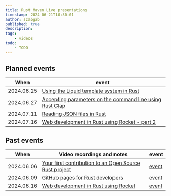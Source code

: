 ```yaml
---
title: Rust Maven Live presentations
timestamp: 2024-06-21T10:30:01
author: szabgab
published: true
description:
tags:
    - videos
todo:
    - TODO
---
```


## Planned events

| When       | event                                                                                                            |
| ---------- | ---------------------------------------------------------------------------------------------------------------- |
| 2024.06.25 | [Using the Liquid template system in Rust](https://www.meetup.com/code-mavens/events/301487547/)                 |
| 2024.06.27 | [Accepting parameters on the command line using Rust Clap](https://www.meetup.com/code-mavens/events/301506015/) |
| 2024.07.11 | [Reading JSON files in Rust](https://www.meetup.com/code-mavens/events/301636580/)                               |
| 2024.07.16 | [Web development in Rust using Rocket - part 2](https://www.meetup.com/code-mavens/events/301736709/)            |

## Past events

| When       | Video recordings and notes                                                                                                                   |  event                                                        |
| ---------- | -------------------------------------------------------------------------------------------------------------------------------------------- | ------------------------------------------------------------- |
| 2024.06.06 | [Your first contribution to an Open Source Rust project](https://rust.code-maven.com/your-first-contribution-to-an-open-source-rust-project) | [event](https://www.meetup.com/code-mavens/events/301156302/) |
| 2024.06.09 | [GitHub pages for Rust developers](https://rust.code-maven.com/github-pages-for-rust-developers)                                             | [event](https://www.meetup.com/code-mavens/events/301215326/) |
| 2024.06.16 | [Web development in Rust using Rocket](https://rust.code-maven.com/web-development-in-rust-using-rocket)                                     | [event](https://www.meetup.com/code-mavens/events/301294669/) |


